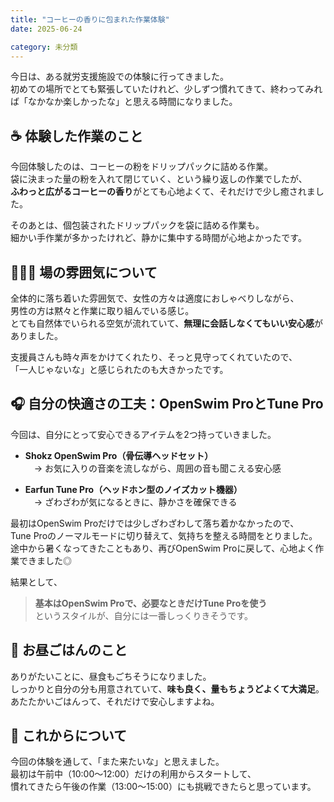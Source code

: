 ```yaml
---
title: "コーヒーの香りに包まれた作業体験"
date: 2025-06-24

category: 未分類
---
```


今日は、ある就労支援施設での体験に行ってきました。  
初めての場所でとても緊張していたけれど、少しずつ慣れてきて、終わってみれば「なかなか楽しかったな」と思える時間になりました。

## ☕ 体験した作業のこと

今回体験したのは、コーヒーの粉をドリップパックに詰める作業。  
袋に決まった量の粉を入れて閉じていく、という繰り返しの作業でしたが、  
**ふわっと広がるコーヒーの香り**がとても心地よくて、それだけで少し癒されました。

そのあとは、個包装されたドリップパックを袋に詰める作業も。  
細かい手作業が多かったけれど、静かに集中する時間が心地よかったです。

## 🧑‍🤝‍🧑 場の雰囲気について

全体的に落ち着いた雰囲気で、女性の方々は適度におしゃべりしながら、  
男性の方は黙々と作業に取り組んでいる感じ。  
とても自然体でいられる空気が流れていて、**無理に会話しなくてもいい安心感**がありました。

支援員さんも時々声をかけてくれたり、そっと見守ってくれていたので、  
「一人じゃないな」と感じられたのも大きかったです。

## 🎧 自分の快適さの工夫：OpenSwim ProとTune Pro

今回は、自分にとって安心できるアイテムを2つ持っていきました。

- **Shokz OpenSwim Pro（骨伝導ヘッドセット）**  
　→ お気に入りの音楽を流しながら、周囲の音も聞こえる安心感

- **Earfun Tune Pro（ヘッドホン型のノイズカット機器）**  
　→ ざわざわが気になるときに、静かさを確保できる

最初はOpenSwim Proだけでは少しざわざわして落ち着かなかったので、  
Tune Proのノーマルモードに切り替えて、気持ちを整える時間をとりました。  
途中から暑くなってきたこともあり、再びOpenSwim Proに戻して、心地よく作業できました◎

結果として、  
> **基本はOpenSwim Proで、必要なときだけTune Proを使う**  
というスタイルが、自分には一番しっくりきそうです。

## 🍱 お昼ごはんのこと

ありがたいことに、昼食もごちそうになりました。  
しっかりと自分の分も用意されていて、**味も良く、量もちょうどよくて大満足**。  
あたたかいごはんって、それだけで安心しますよね。

## 🌱 これからについて

今回の体験を通して、「また来たいな」と思えました。  
最初は午前中（10:00〜12:00）だけの利用からスタートして、  
慣れてきたら午後の作業（13:00〜15:00）にも挑戦できたらと思っています。

